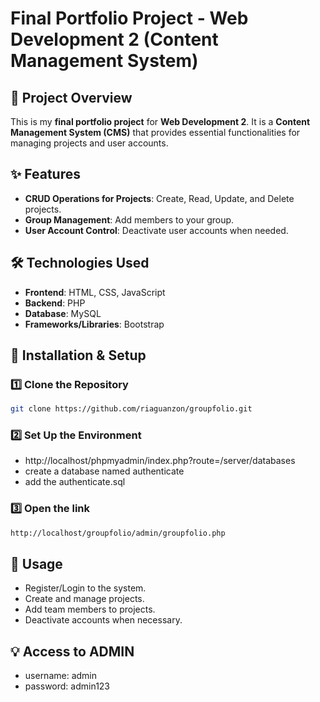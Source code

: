 # Final Portfolio Project - Web Development 2 (Content Management System)

## 📌 Project Overview
This is my **final portfolio project** for **Web Development 2**. It is a **Content Management System (CMS)** that provides essential functionalities for managing projects and user accounts.

## ✨ Features
- **CRUD Operations for Projects**: Create, Read, Update, and Delete projects.
- **Group Management**: Add members to your group.
- **User Account Control**: Deactivate user accounts when needed.

## 🛠️ Technologies Used
- **Frontend**: HTML, CSS, JavaScript
- **Backend**: PHP
- **Database**: MySQL
- **Frameworks/Libraries**: Bootstrap

## 🚀 Installation & Setup
### 1️⃣ Clone the Repository
```sh
git clone https://github.com/riaguanzon/groupfolio.git

```

### 2️⃣ Set Up the Environment
- http://localhost/phpmyadmin/index.php?route=/server/databases
- create a database named authenticate
- add the authenticate.sql

  

### 3️⃣ Open the link
```sh
http://localhost/groupfolio/admin/groupfolio.php
```


## 📝 Usage
- Register/Login to the system.
- Create and manage projects.
- Add team members to projects.
- Deactivate accounts when necessary.


## 💡 **Access to ADMIN**
- username: admin
- password: admin123

